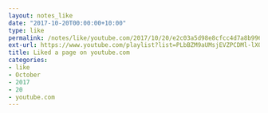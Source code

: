 ```yaml
---
layout: notes_like
date: "2017-10-20T00:00:00+10:00"
type: like
permalink: /notes/like/youtube.com/2017/10/20/e2c03a5d98e8cfcc4d7a8b996a64a4bb0ef5c6cd.html
ext-url: https://www.youtube.com/playlist?list=PLbBZM9aUMsjEVZPCDMl-lXOx50rSBNFQC
title: Liked a page on youtube.com
categories:
- like
- October
- 2017
- 20
- youtube.com
---
```

